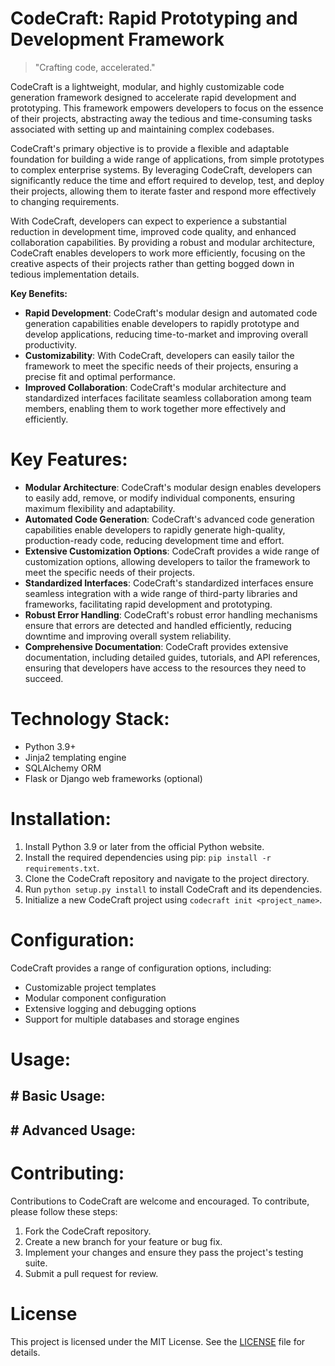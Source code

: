 <!-- CodeCraft_20250720115815_4256 -->

# CodeCraft: Rapid Prototyping and Development Framework
> "Crafting code, accelerated."

CodeCraft is a lightweight, modular, and highly customizable code generation framework designed to accelerate rapid development and prototyping. This framework empowers developers to focus on the essence of their projects, abstracting away the tedious and time-consuming tasks associated with setting up and maintaining complex codebases.

CodeCraft's primary objective is to provide a flexible and adaptable foundation for building a wide range of applications, from simple prototypes to complex enterprise systems. By leveraging CodeCraft, developers can significantly reduce the time and effort required to develop, test, and deploy their projects, allowing them to iterate faster and respond more effectively to changing requirements.

With CodeCraft, developers can expect to experience a substantial reduction in development time, improved code quality, and enhanced collaboration capabilities. By providing a robust and modular architecture, CodeCraft enables developers to work more efficiently, focusing on the creative aspects of their projects rather than getting bogged down in tedious implementation details.

**Key Benefits:**

* **Rapid Development**: CodeCraft's modular design and automated code generation capabilities enable developers to rapidly prototype and develop applications, reducing time-to-market and improving overall productivity.
* **Customizability**: With CodeCraft, developers can easily tailor the framework to meet the specific needs of their projects, ensuring a precise fit and optimal performance.
* **Improved Collaboration**: CodeCraft's modular architecture and standardized interfaces facilitate seamless collaboration among team members, enabling them to work together more effectively and efficiently.

# Key Features:

* **Modular Architecture**: CodeCraft's modular design enables developers to easily add, remove, or modify individual components, ensuring maximum flexibility and adaptability.
* **Automated Code Generation**: CodeCraft's advanced code generation capabilities enable developers to rapidly generate high-quality, production-ready code, reducing development time and effort.
* **Extensive Customization Options**: CodeCraft provides a wide range of customization options, allowing developers to tailor the framework to meet the specific needs of their projects.
* **Standardized Interfaces**: CodeCraft's standardized interfaces ensure seamless integration with a wide range of third-party libraries and frameworks, facilitating rapid development and prototyping.
* **Robust Error Handling**: CodeCraft's robust error handling mechanisms ensure that errors are detected and handled efficiently, reducing downtime and improving overall system reliability.
* **Comprehensive Documentation**: CodeCraft provides extensive documentation, including detailed guides, tutorials, and API references, ensuring that developers have access to the resources they need to succeed.

# Technology Stack:

* Python 3.9+
* Jinja2 templating engine
* SQLAlchemy ORM
* Flask or Django web frameworks (optional)

# Installation:

1. Install Python 3.9 or later from the official Python website.
2. Install the required dependencies using pip: `pip install -r requirements.txt`.
3. Clone the CodeCraft repository and navigate to the project directory.
4. Run `python setup.py install` to install CodeCraft and its dependencies.
5. Initialize a new CodeCraft project using `codecraft init <project_name>`.

# Configuration:

CodeCraft provides a range of configuration options, including:

* Customizable project templates
* Modular component configuration
* Extensive logging and debugging options
* Support for multiple databases and storage engines

# Usage:

## # Basic Usage:

## # Advanced Usage:

# Contributing:

Contributions to CodeCraft are welcome and encouraged. To contribute, please follow these steps:

1. Fork the CodeCraft repository.
2. Create a new branch for your feature or bug fix.
3. Implement your changes and ensure they pass the project's testing suite.
4. Submit a pull request for review.

# License

This project is licensed under the MIT License. See the [LICENSE](LICENSE) file for details.